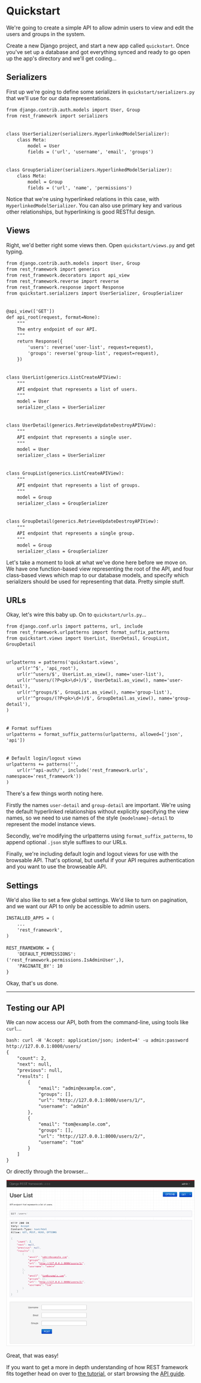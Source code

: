 # Quickstart

We're going to create a simple API to allow admin users to view and edit the users and groups in the system.

Create a new Django project, and start a new app called `quickstart`.  Once you've set up a database and got everything synced and ready to go open up the app's directory and we'll get coding...

## Serializers

First up we're going to define some serializers in `quickstart/serializers.py` that we'll use for our data representations.

    from django.contrib.auth.models import User, Group
    from rest_framework import serializers
    
    
    class UserSerializer(serializers.HyperlinkedModelSerializer):
        class Meta:
            model = User
            fields = ('url', 'username', 'email', 'groups')
    
    
    class GroupSerializer(serializers.HyperlinkedModelSerializer):
        class Meta:
            model = Group
            fields = ('url', 'name', 'permissions')

Notice that we're using hyperlinked relations in this case, with `HyperlinkedModelSerializer`.  You can also use primary key and various other relationships, but hyperlinking is good RESTful design.

## Views

Right, we'd better right some views then.  Open `quickstart/views.py` and get typing.

    from django.contrib.auth.models import User, Group
    from rest_framework import generics
    from rest_framework.decorators import api_view
    from rest_framework.reverse import reverse
    from rest_framework.response import Response
    from quickstart.serializers import UserSerializer, GroupSerializer
    
    
    @api_view(['GET'])
    def api_root(request, format=None):
        """
        The entry endpoint of our API.
        """
        return Response({
            'users': reverse('user-list', request=request),
            'groups': reverse('group-list', request=request),
        })
    
    
    class UserList(generics.ListCreateAPIView):
        """
        API endpoint that represents a list of users.
        """
        model = User
        serializer_class = UserSerializer
    
    
    class UserDetail(generics.RetrieveUpdateDestroyAPIView):
        """
        API endpoint that represents a single user.
        """
        model = User
        serializer_class = UserSerializer
    
    
    class GroupList(generics.ListCreateAPIView):
        """
        API endpoint that represents a list of groups.
        """
        model = Group
        serializer_class = GroupSerializer
    
    
    class GroupDetail(generics.RetrieveUpdateDestroyAPIView):
        """
        API endpoint that represents a single group.
        """
        model = Group
        serializer_class = GroupSerializer

Let's take a moment to look at what we've done here before we move on.  We have one function-based view representing the root of the API, and four class-based views which map to our database models, and specify which serializers should be used for representing that data.  Pretty simple stuff.

## URLs

Okay, let's wire this baby up.  On to `quickstart/urls.py`...

    from django.conf.urls import patterns, url, include
    from rest_framework.urlpatterns import format_suffix_patterns
    from quickstart.views import UserList, UserDetail, GroupList, GroupDetail
    

    urlpatterns = patterns('quickstart.views',
        url(r'^$', 'api_root'),
        url(r'^users/$', UserList.as_view(), name='user-list'),
        url(r'^users/(?P<pk>\d+)/$', UserDetail.as_view(), name='user-detail'),
        url(r'^groups/$', GroupList.as_view(), name='group-list'),
        url(r'^groups/(?P<pk>\d+)/$', GroupDetail.as_view(), name='group-detail'),
    )

    
    # Format suffixes
    urlpatterns = format_suffix_patterns(urlpatterns, allowed=['json', 'api'])


    # Default login/logout views
    urlpatterns += patterns('',
        url(r'^api-auth/', include('rest_framework.urls', namespace='rest_framework'))
    )

There's a few things worth noting here.

Firstly the names `user-detail` and `group-detail` are important.  We're using the default hyperlinked relationships without explicitly specifying the view names, so we need to use names of the style `{modelname}-detail` to represent the model instance views.

Secondly, we're modifying the urlpatterns using `format_suffix_patterns`, to append optional `.json` style suffixes to our URLs.

Finally, we're including default login and logout views for use with the browsable API.  That's optional, but useful if your API requires authentication and you want to use the browseable API.

## Settings

We'd also like to set a few global settings.  We'd like to turn on pagination, and we want our API to only be accessible to admin users.

    INSTALLED_APPS = (
        ...
        'rest_framework',
    )

    REST_FRAMEWORK = {
        'DEFAULT_PERMISSIONS': ('rest_framework.permissions.IsAdminUser',),
        'PAGINATE_BY': 10
    }

Okay, that's us done.

---

## Testing our API

We can now access our API, both from the command-line, using tools like `curl`...

    bash: curl -H 'Accept: application/json; indent=4' -u admin:password http://127.0.0.1:8000/users/ 
    {
        "count": 2, 
        "next": null, 
        "previous": null, 
        "results": [
            {
                "email": "admin@example.com", 
                "groups": [], 
                "url": "http://127.0.0.1:8000/users/1/", 
                "username": "admin"
            }, 
            {
                "email": "tom@example.com", 
                "groups": [], 
                "url": "http://127.0.0.1:8000/users/2/", 
                "username": "tom"
            }
        ]
    }

Or directly through the browser...

![Quick start image][image]

Great, that was easy!

If you want to get a more in depth understanding of how REST framework fits together head on over to [the tutorial][tutorial], or start browsing the [API guide][guide].

[image]: ../images/quickstart.png
[tutorial]: 1-serialization.md
[guide]: ../#api-guide